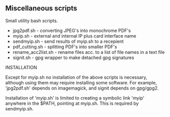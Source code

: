 Miscellaneous scripts
---------------------

Small utility bash scripts.
- jpg2pdf.sh         - converting JPEG's into monochrome PDF's
- myip.sh            - external and internal IP plus card interface name
- sendmyip.sh        - send results of myip.sh to a recepient
- pdf_cutting.sh     - splitting PDF's into smaller PDF's
- rename_acc2list.sh - rename files acc. to a list of file names in a text file
- signit.sh          - gpg wrapper to make detached gpg signatures

INSTALLATION

Except for myip.sh no installation of the above scripts is necessary, although using them may require installing some software. For example, 'jpg2pdf.sh' depends on imagemagick, and signit depends on gpg/gpg2.

Installation of 'myip.sh' is limited to creating a symbolic link 'myip' anywhere in the $PATH, pointing at myip.sh. This is required by sendmyip.sh.
